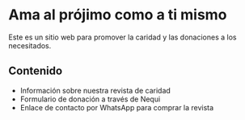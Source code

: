 # Ama al prójimo como a ti mismo

Este es un sitio web para promover la caridad y las donaciones a los necesitados.

## Contenido

- Información sobre nuestra revista de caridad
- Formulario de donación a través de Nequi
- Enlace de contacto por WhatsApp para comprar la revista
<!---
AnderOmana/AnderOmana is a ✨ special ✨ repository because its `README.md` (this file) appears on your GitHub profile.
You can click the Preview link to take a look at your changes.
--->
